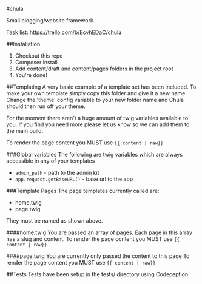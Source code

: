 #chula

Small blogging/website framework.

Task list: https://trello.com/b/EcvhEDaC/chula

##Installation
1. Checkout this repo
2. Composer install
3. Add content/draft and content/pages folders in the project root
4. You're done!

##Templating
A very basic example of a template set has been included. To make your own template simply copy this folder
and give it a new name.
Change the 'theme' config variable to your new folder name and Chula should then run off your theme.

For the moment there aren't a huge amount of twig variables available to you. If you find you need more please let us
know so we can add them to the main build.

To render the page content you MUST use `{{ content | raw}}`

###Global variables
The following are twig variables which are always accessible in any of your templates
  * `admin_path` - path to the admin kit
  * `app.request.getBaseURL()` - base url to the app


###Template Pages
The page templates currently called are:
  * home.twig
  * page.twig

They must be named as shown above.

####home.twig
You are passed an array of pages.
Each page in this array has a slug and content.
To render the page content you MUST use `{{ content | raw}}`

####page.twig
You are currently only passed the content to this page
To render the page content you MUST use `{{ content | raw}}`

##Tests
Tests have been setup in the tests/ directory using Codeception.